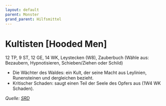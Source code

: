 ```yaml
---
layout: default
parent: Monster
grand_parent: Hilfsmittel
---
```


# Kultisten [Hooded Men]
12 TP, 9 ST, 12 GE, 14 WK, Leystecken (W8), Zauberbuch (Wähle aus: Bezaubern, Hypnotisieren, Schieben/Ziehen oder Schild)
- Die Wächter des Waldes: ein Kult, der seine Macht aus Leylinien, Runensteinen und dergleichen bezieht.
- Kritischer Schaden: saugt einen Teil der Seele des Opfers aus (1W4 WK Schaden).

*Quelle: [SRD](/cairn-srd#bestiarium)*
